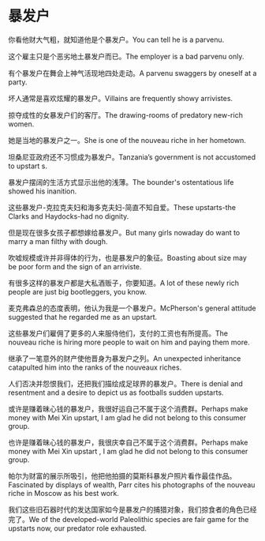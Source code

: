 # 暴发户

<p><span class="chinese">你看他财大气粗，就知道他是个暴发户。</span><span class="english">You can tell he is a parvenu.</span></p>

<p><span class="chinese">这个雇主只是个恶劣地土暴发户而已。</span><span class="english">The employer is a bad parvenu only.</span></p>

<p><span class="chinese">有个暴发户在舞会上神气活现地四处走动。</span><span class="english">A parvenu swaggers by oneself at a party.</span></p>

<p><span class="chinese">坏人通常是喜欢炫耀的暴发户。</span><span class="english">Villains are frequently showy arrivistes.</span></p>

<p><span class="chinese">掠夺成性的女暴发户们的客厅。</span><span class="english">The drawing-rooms of predatory new-rich women.</span></p>

<p><span class="chinese">她是当地的暴发户之一。</span><span class="english">She is one of the nouveau riche in her hometown.</span></p>

<p><span class="chinese">坦桑尼亚政府还不习惯成为暴发户。</span><span class="english">Tanzania’s government is not accustomed to upstart s.</span></p>

<p><span class="chinese">暴发户摆阔的生活方式显示出他的浅薄。</span><span class="english">The bounder's ostentatious life showed his inanition.</span></p>

<p><span class="chinese">这些暴发户-克拉克夫妇和海多克夫妇-简直不知自爱。</span><span class="english">These upstarts-the Clarks and Haydocks-had no dignity.</span></p>

<p><span class="chinese">但是现在很多女孩子都想嫁给暴发户。</span><span class="english">But many girls nowaday do want to marry a man filthy with dough.</span></p>

<p><span class="chinese">吹嘘规模或许并非得体的行为，也是暴发户的象征。</span><span class="english">Boasting about size may be poor form and the sign of an arriviste.</span></p>

<p><span class="chinese">有很多这样的暴发户都是大私酒贩子，你要知道。</span><span class="english">A lot of these newly rich people are just big bootleggers, you know.</span></p>

<p><span class="chinese">麦克弗森总的态度表明，他认为我是一个暴发户。</span><span class="english">McPherson's general attitude suggested that he regarded me as an upstart.</span></p>

<p><span class="chinese">这些暴发户们雇佣了更多的人来服侍他们，支付的工资也有所提高。</span><span class="english">The nouveau riche is hiring more people to wait on him and paying them more.</span></p>

<p><span class="chinese">继承了一笔意外的财产使他晋身为暴发户之列。</span><span class="english">An unexpected inheritance catapulted him into the ranks of the nouveaux riches.</span></p>

<p><span class="chinese">人们否决并怨恨我们，还把我们描绘成足球界的暴发户。</span><span class="english">There is denial and resentment and a desire to depict us as footballs sudden upstarts.</span></p>

<p><span class="chinese">或许是赚着昧心钱的暴发户，我很好运自己不属于这个消费群。</span><span class="english">Perhaps make money with Mei Xin upstart, I am glad he did not belong to this consumer group.</span></p>

<p><span class="chinese">也许是赚着昧心钱的暴发户，我很庆幸自己不属于这个消费群。</span><span class="english">Perhaps make money with Mei Xin upstart , I am glad he did not belong to this consumer group.</span></p>

<p><span class="chinese">帕尔为财富的展示所吸引，他把他拍摄的莫斯科暴发户照片看作最佳作品。</span><span class="english">Fascinated by displays of wealth, Parr cites his photographs of the nouveau riche in Moscow as his best work.</span></p>

<p><span class="chinese">我们这些旧石器时代的发达国家如今是暴发户的捕猎对象，我们掠食者的角色已经完了。</span><span class="english">We of the developed-world Paleolithic species are fair game for the upstarts now, our predator role exhausted.</span></p>

